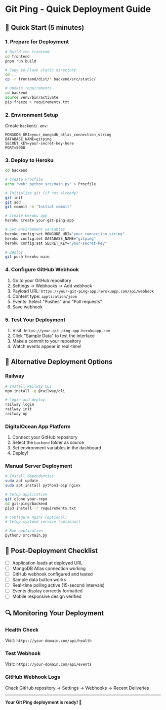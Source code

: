 # Git Ping - Quick Deployment Guide

## 🚀 Quick Start (5 minutes)

### 1. Prepare for Deployment
```bash
# Build the frontend
cd frontend
pnpm run build

# Copy to Flask static directory
cd ..
cp -r frontend/dist/* backend/src/static/

# Update requirements
cd backend
source venv/bin/activate
pip freeze > requirements.txt
```

### 2. Environment Setup
Create `backend/.env`:
```env
MONGODB_URI=your_mongodb_atlas_connection_string
DATABASE_NAME=gitping
SECRET_KEY=your-secret-key-here
PORT=5000
```

### 3. Deploy to Heroku
```bash
cd backend

# Create Procfile
echo "web: python src/main.py" > Procfile

# Initialize git (if not already)
git init
git add .
git commit -m "Initial commit"

# Create Heroku app
heroku create your-git-ping-app

# Set environment variables
heroku config:set MONGODB_URI="your_connection_string"
heroku config:set DATABASE_NAME="gitping"
heroku config:set SECRET_KEY="your-secret-key"

# Deploy
git push heroku main
```

### 4. Configure GitHub Webhook
1. Go to your GitHub repository
2. Settings → Webhooks → Add webhook
3. Payload URL: `https://your-git-ping-app.herokuapp.com/api/webhook`
4. Content type: `application/json`
5. Events: Select "Pushes" and "Pull requests"
6. Save webhook

### 5. Test Your Deployment
1. Visit: `https://your-git-ping-app.herokuapp.com`
2. Click "Sample Data" to test the interface
3. Make a commit to your repository
4. Watch events appear in real-time!

## 🔧 Alternative Deployment Options

### Railway
```bash
# Install Railway CLI
npm install -g @railway/cli

# Login and deploy
railway login
railway init
railway up
```

### DigitalOcean App Platform
1. Connect your GitHub repository
2. Select the `backend` folder as source
3. Set environment variables in the dashboard
4. Deploy!

### Manual Server Deployment
```bash
# Install dependencies
sudo apt update
sudo apt install python3-pip nginx

# Setup application
git clone your-repo
cd git-ping/backend
pip3 install -r requirements.txt

# Configure nginx (optional)
# Setup systemd service (optional)

# Run application
python3 src/main.py
```

## 🎯 Post-Deployment Checklist

- [ ] Application loads at deployed URL
- [ ] MongoDB Atlas connection working
- [ ] GitHub webhook configured and tested
- [ ] Sample data button works
- [ ] Real-time polling active (15-second intervals)
- [ ] Events display correctly formatted
- [ ] Mobile responsive design verified

## 🔍 Monitoring Your Deployment

### Health Check
Visit: `https://your-domain.com/api/health`

### Test Webhook
Visit: `https://your-domain.com/api/events`

### GitHub Webhook Logs
Check GitHub repository → Settings → Webhooks → Recent Deliveries

---

**Your Git Ping deployment is ready! 🎉**

